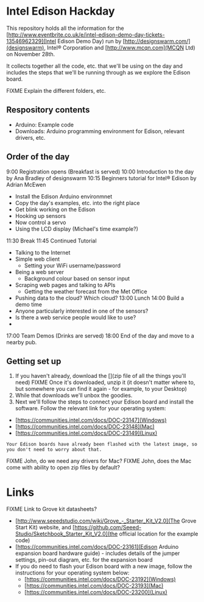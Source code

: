 # Intel Edison Hackday

This repository holds all the information for the [http://www.eventbrite.co.uk/e/intel-edison-demo-day-tickets-13546962329](Intel Edison Demo Day) run by [http://designswarm.com/](designswarm), Intel&reg; Corporation and [http://www.mcqn.com](MCQN Ltd) on November 28th.

It collects together all the code, etc. that we'll be using on the day and includes the steps that we'll be running through as we explore the Edison board.

FIXME Explain the different folders, etc.

## Respository contents

  * Arduino: Example code
  * Downloads: Arduino programming environment for Edison, relevant drivers, etc.

## Order of the day

9:00 Registration opens (Breakfast is served)
10:00 Introduction to the day by Ana Bradley of designswarm
10:15 Beginners tutorial for Intel® Edison by Adrian McEwen
 - Install the Edison Arduino environmnet
 - Copy the day's examples, etc. into the right place
 - Get blink working on the Edison
 - Hooking up sensors
 - Now control a servo
 - Using the LCD display (Michael's time example?)
 
11:30 Break
11:45 Continued Tutorial
 - Talking to the Internet
 - Simple web client
   - Setting your WiFi username/password
 - Being a web server
   - Background colour based on sensor input
 - Scraping web pages and talking to APIs
   - Getting the weather forecast from the Met Office
 - Pushing data to the cloud?  Which cloud?
13:00 Lunch
14:00 Build a demo time
 - Anyone particularly interested in one of the sensors?
 - Is there a web service people would like to use?
 - 
17:00 Team Demos (Drinks are served)
18:00 End of the day and move to a nearby pub.


## Getting set up

 1. If you haven't already, download the [](zip file of all the things you'll need) FIXME  Once it's downloaded, unzip it (it doesn't matter where to, but somewhere you can find it again - for example, to your Desktop)
 1. While that downloads we'll unbox the goodies.
 1. Next we'll follow the steps to connect your Edison board and install the software.
    Follow the relevant link for your operating system:
   * [https://communities.intel.com/docs/DOC-23147](Windows)
   * [https://communities.intel.com/docs/DOC-23148](Mac)
   * [https://communities.intel.com/docs/DOC-23149](Linux)

    Your Edison boards have already been flashed with the latest image, so you don't need to worry about that.

FIXME John, do we need any drivers for Mac?
FIXME John, does the Mac come with ability to open zip files by default?



# Links

FIXME Link to Grove kit datasheets?

 * [http://www.seeedstudio.com/wiki/Grove_-_Starter_Kit_V2.0](The Grove Start Kit) website, and [https://github.com/Seeed-Studio/Sketchbook_Starter_Kit_V2.0](the official location for the example code)
 * [https://communities.intel.com/docs/DOC-23161](Edison Arduino expansion board hardware guide) - includes details of the jumper settings, pin-out diagram, etc. for the expansion board
 * If you do need to flash your Edison board with a new image, follow the instructions for your operating system below:
   * [https://communities.intel.com/docs/DOC-23192](Windows)
   * [https://communities.intel.com/docs/DOC-23193](Mac)
   * [https://communities.intel.com/docs/DOC-23200](Linux)



